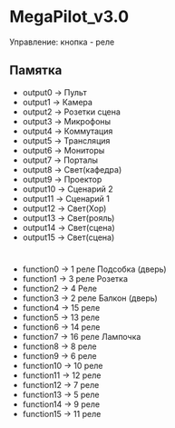 # MegaPilot_v3.0
Управление: кнопка - реле
## Памятка
- output0 -> Пульт
- output1 -> Камера
- output2 -> Розетки сцена
- output3 -> Микрофоны
- output4 -> Коммутация
- output5 -> Трансляция
- output6 -> Мониторы
- output7 -> Порталы
- output8 -> Свет(кафедра)
- output9 -> Проектор
- output10 -> Сценарий 2
- output11 -> Сценарий 1
- output12 -> Свет(Хор)
- output13 -> Свет(рояль)
- output14 -> Свет(сцена)
- output15 -> Свет(сцена)
#
- function0 -> 1 реле Подсобка (дверь)
- function1 -> 3 реле Розетка
- function2 -> 4 Реле 
- function3 ->  2 реле Балкон (дверь)
- function4 -> 15 реле
- function5 -> 13 реле
- function6 -> 14 реле
- function7 -> 16 реле Лампочка
- function8 -> 8 реле
- function9 -> 6 реле
- function10 -> 10 реле
- function11 -> 12 реле
- function12 -> 7 реле
- function13 -> 5 реле
- function14 -> 9 реле
- function15 -> 11 реле